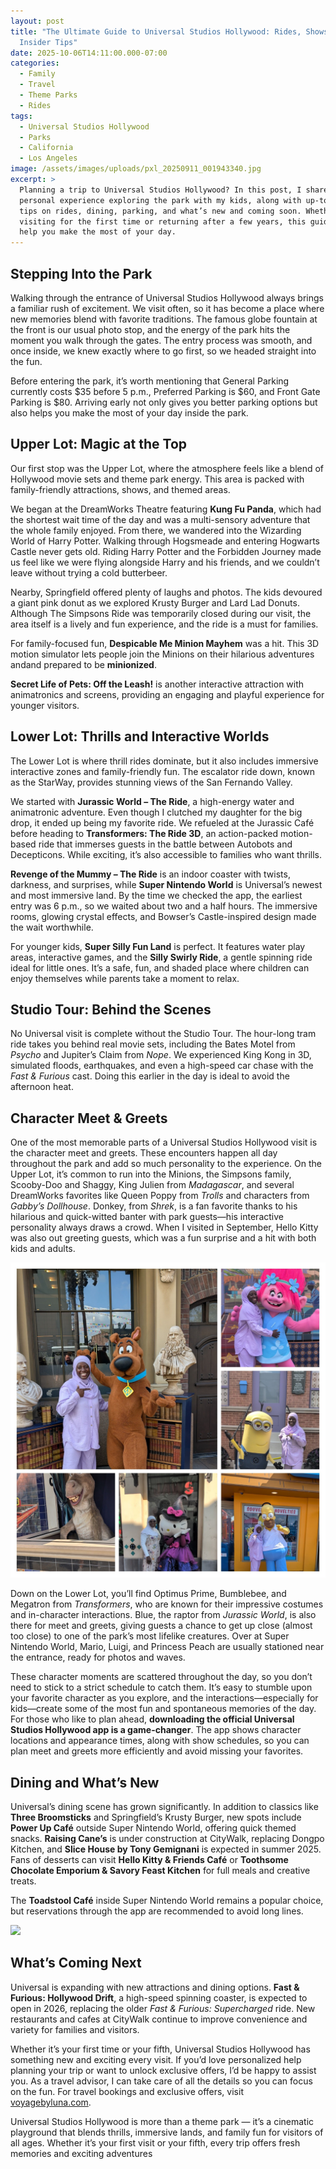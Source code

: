 ```yaml
---
layout: post
title: "The Ultimate Guide to Universal Studios Hollywood: Rides, Shows, Food &
  Insider Tips"
date: 2025-10-06T14:11:00.000-07:00
categories:
  - Family
  - Travel
  - Theme Parks
  - Rides
tags:
  - Universal Studios Hollywood
  - Parks
  - California
  - Los Angeles
image: /assets/images/uploads/pxl_20250911_001943340.jpg
excerpt: >
  Planning a trip to Universal Studios Hollywood? In this post, I share my
  personal experience exploring the park with my kids, along with up-to-date
  tips on rides, dining, parking, and what’s new and coming soon. Whether you’re
  visiting for the first time or returning after a few years, this guide will
  help you make the most of your day.
---
```

## **Stepping Into the Park**

Walking through the entrance of Universal Studios Hollywood always brings a familiar rush of excitement. We visit often, so it has become a place where new memories blend with favorite traditions. The famous globe fountain at the front is our usual photo stop, and the energy of the park hits the moment you walk through the gates. The entry process was smooth, and once inside, we knew exactly where to go first, so we headed straight into the fun.

Before entering the park, it’s worth mentioning that General Parking currently costs $35 before 5 p.m., Preferred Parking is $60, and Front Gate Parking is $80. Arriving early not only gives you better parking options but also helps you make the most of your day inside the park.

## **Upper Lot: Magic at the Top**

Our first stop was the Upper Lot, where the atmosphere feels like a blend of Hollywood movie sets and theme park energy. This area is packed with family-friendly attractions, shows, and themed areas.

We began at the DreamWorks Theatre featuring **Kung Fu Panda**, which had the shortest wait time of the day and was a multi-sensory adventure that the whole family enjoyed. From there, we wandered into the Wizarding World of Harry Potter. Walking through Hogsmeade and entering Hogwarts Castle never gets old. Riding Harry Potter and the Forbidden Journey made us feel like we were flying alongside Harry and his friends, and we couldn’t leave without trying a cold butterbeer.

Nearby, Springfield offered plenty of laughs and photos. The kids devoured a giant pink donut as we explored Krusty Burger and Lard Lad Donuts. Although The Simpsons Ride was temporarily closed during our visit, the area itself is a lively and fun experience, and the ride is a must for families. 

For family-focused fun, **Despicable Me Minion Mayhem** was a hit. This 3D motion simulator lets people join the Minions on their hilarious adventures andand prepared to be **minionized**. 

**Secret Life of Pets: Off the Leash!** is another interactive attraction with animatronics and screens, providing an engaging and playful experience for younger visitors.

## **Lower Lot: Thrills and Interactive Worlds**

The Lower Lot is where thrill rides dominate, but it also includes immersive interactive zones and family-friendly fun. The escalator ride down, known as the StarWay, provides stunning views of the San Fernando Valley.

We started with **Jurassic World – The Ride**, a high-energy water and animatronic adventure. Even though I clutched my daughter for the big drop, it ended up being my favorite ride. We refueled at the Jurassic Café before heading to **Transformers: The Ride 3D**, an action-packed motion-based ride that immerses guests in the battle between Autobots and Decepticons. While exciting, it’s also accessible to families who want thrills.

**Revenge of the Mummy – The Ride** is an indoor coaster with twists, darkness, and surprises, while **Super Nintendo World** is Universal’s newest and most immersive land. By the time we checked the app, the earliest entry was 6 p.m., so we waited about two and a half hours. The immersive rooms, glowing crystal effects, and Bowser’s Castle-inspired design made the wait worthwhile. 

For younger kids, **Super Silly Fun Land** is perfect. It features water play areas, interactive games, and the **Silly Swirly Ride**, a gentle spinning ride ideal for little ones. It’s a safe, fun, and shaded place where children can enjoy themselves while parents take a moment to relax.

## **Studio Tour: Behind the Scenes**

No Universal visit is complete without the Studio Tour. The hour-long tram ride takes you behind real movie sets, including the Bates Motel from *Psycho* and Jupiter’s Claim from *Nope*. We experienced King Kong in 3D, simulated floods, earthquakes, and even a high-speed car chase with the *Fast & Furious* cast. Doing this earlier in the day is ideal to avoid the afternoon heat.

## **Character Meet & Greets**

One of the most memorable parts of a Universal Studios Hollywood visit is the character meet and greets. These encounters happen all day throughout the park and add so much personality to the experience. On the Upper Lot, it’s common to run into the Minions, the Simpsons family, Scooby-Doo and Shaggy, King Julien from *Madagascar*, and several DreamWorks favorites like Queen Poppy from *Trolls* and characters from *Gabby’s Dollhouse*. Donkey, from *Shrek*, is a fan favorite thanks to his hilarious and quick-witted banter with park guests—his interactive personality always draws a crowd. When I visited in September, Hello Kitty was also out greeting guests, which was a fun surprise and a hit with both kids and adults.

![](/assets/images/uploads/pxl_20250910_180315719-collage.jpg)

Down on the Lower Lot, you’ll find Optimus Prime, Bumblebee, and Megatron from *Transformers*, who are known for their impressive costumes and in-character interactions. Blue, the raptor from *Jurassic World*, is also there for meet and greets, giving guests a chance to get up close (almost too close) to one of the park’s most lifelike creatures. Over at Super Nintendo World, Mario, Luigi, and Princess Peach are usually stationed near the entrance, ready for photos and waves.

These character moments are scattered throughout the day, so you don’t need to stick to a strict schedule to catch them. It’s easy to stumble upon your favorite character as you explore, and the interactions—especially for kids—create some of the most fun and spontaneous memories of the day. For those who like to plan ahead, **downloading the official Universal Studios Hollywood app is a game-changer**. The app shows character locations and appearance times, along with show schedules, so you can plan meet and greets more efficiently and avoid missing your favorites.

## **Dining and What’s New**

Universal’s dining scene has grown significantly. In addition to classics like **Three Broomsticks** and Springfield’s Krusty Burger, new spots include **Power Up Café** outside Super Nintendo World, offering quick themed snacks. **Raising Cane’s** is under construction at CityWalk, replacing Dongpo Kitchen, and **Slice House by Tony Gemignani** is expected in summer 2025. Fans of desserts can visit **Hello Kitty & Friends Café** or **Toothsome Chocolate Emporium & Savory Feast Kitchen** for full meals and creative treats.

The **Toadstool Café** inside Super Nintendo World remains a popular choice, but reservations through the app are recommended to avoid long lines.

![](/assets/images/uploads/screenshot-2025-10-06-at-2.33.13 pm.png)

## **What’s Coming Next**

Universal is expanding with new attractions and dining options. **Fast & Furious: Hollywood Drift**, a high-speed spinning coaster, is expected to open in 2026, replacing the older *Fast & Furious: Supercharged* ride. New restaurants and cafes at CityWalk continue to improve convenience and variety for families and visitors.

Whether it’s your first time or your fifth, Universal Studios Hollywood has something new and exciting every visit. If you’d love personalized help planning your trip or want to unlock exclusive offers, I’d be happy to assist you. As a travel advisor, I can take care of all the details so you can focus on the fun. For travel bookings and exclusive offers, visit [voyagebyluna.com](https://voyagebyluna.com/).

Universal Studios Hollywood is more than a theme park — it’s a cinematic playground that blends thrills, immersive lands, and family fun for visitors of all ages. Whether it’s your first visit or your fifth, every trip offers fresh memories and exciting adventures

